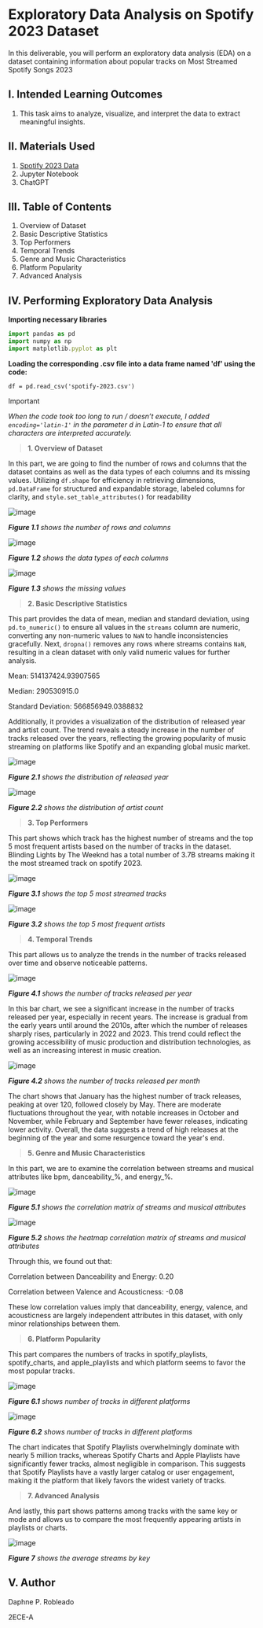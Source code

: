 # Exploratory Data Analysis on Spotify 2023 Dataset

In this deliverable, you will perform an exploratory data analysis (EDA) on a dataset containing information about popular tracks on Most Streamed Spotify Songs 2023

## I. Intended Learning Outcomes
1. This task aims to analyze, visualize, and interpret the data to extract meaningful insights.

## II. Materials Used
1. [Spotify 2023 Data]( https://www.kaggle.com/datasets/nelgiriyewithana/top-spotify-songs-2023)
2. Jupyter Notebook
3. ChatGPT

## III. Table of Contents
1.	Overview of Dataset
2.	Basic Descriptive Statistics
3.	Top Performers
4.	Temporal Trends
5.	Genre and Music Characteristics
6.	Platform Popularity
7.	Advanced Analysis

## IV. Performing Exploratory Data Analysis 
**Importing necessary libraries**
``` js
import pandas as pd
import numpy as np
import matplotlib.pyplot as plt
```
**Loading the corresponding .csv file into a data frame named 'df' using the code:**
```
df = pd.read_csv('spotify-2023.csv')
```
> [!IMPORTANT]
> *When the code took too long to run / doesn’t execute, I added ``` encoding='latin-1'``` in the parameter d in Latin-1 to ensure that all characters are interpreted accurately.*

>**1. Overview of Dataset**

In this part, we are going to find the number of rows and columns that the dataset contains as well as the data types of each columns and its missing values. Utilizing ```df.shape``` for efficiency in retrieving dimensions, ```pd.DataFrame``` for structured and expandable storage, labeled columns for clarity, and ```style.set_table_attributes()``` for readability

![image](https://github.com/user-attachments/assets/e73d1def-7ff2-4d1c-9614-13511dfd4b0a)

___Figure 1.1___ _shows the number of rows and columns_

![image](https://github.com/user-attachments/assets/ba6a9107-5881-4170-9ce4-e995f3014152)

___Figure 1.2___ _shows the data types of each columns_

![image](https://github.com/user-attachments/assets/a7279010-e982-4bf6-98fc-6f92d1017585)

___Figure 1.3___ _shows the missing values_


>**2. Basic Descriptive Statistics**

This part provides the data of mean, median and standard deviation, using ```pd.to_numeric()``` to ensure all values in the ```streams``` column are numeric, converting any non-numeric values to ```NaN``` to handle inconsistencies gracefully. Next, ```dropna()``` removes any rows where streams contains ```NaN```, resulting in a clean dataset with only valid numeric values for further analysis.

Mean: 514137424.93907565

Median: 290530915.0

Standard Deviation: 566856949.0388832

Additionally, it provides a visualization of the distribution of released year and artist count.  The trend reveals a steady increase in the number of tracks released over the years, reflecting the growing popularity of music streaming on platforms like Spotify and an expanding global music market.

![image](https://github.com/user-attachments/assets/f963d984-69a0-4b3e-bbd9-aeef4f4acddc)

___Figure 2.1___ _shows the distribution of released year_

![image](https://github.com/user-attachments/assets/74bb21b7-32a0-40d6-afb0-17b30760b803)

___Figure 2.2___ _shows the distribution of artist count_


>**3. Top Performers**

This part shows which track has the highest number of streams and the top 5 most frequent artists based on the number of tracks in the dataset. Blinding Lights by The Weeknd has a total number of 3.7B streams making it the most streamed track on spotify 2023.

![image](https://github.com/user-attachments/assets/58c4ed48-4dda-4d97-a8f1-9c03716170df)

___Figure 3.1___ _shows the top 5 most streamed tracks_

![image](https://github.com/user-attachments/assets/5dd005a4-bc17-4ce4-adb2-4df6437c8664)

___Figure 3.2___ _shows the top 5 most frequent artists_

> **4. Temporal Trends**

This part allows us to analyze the trends in the number of tracks released over time and observe noticeable patterns.

![image](https://github.com/user-attachments/assets/b935fe5f-a110-405d-aea8-84a1c215d432)

___Figure 4.1___ _shows the number of tracks released per year_

In this bar chart, we see a significant increase in the number of tracks released per year, especially in recent years. The increase is gradual from the early years until around the 2010s, after which the number of releases sharply rises, particularly in 2022 and 2023. This trend could reflect the growing accessibility of music production and distribution technologies, as well as an increasing interest in music creation.

![image](https://github.com/user-attachments/assets/0f082c56-d05a-4583-a79c-0c990a72a85e)

___Figure 4.2___ _shows the number of tracks released per month_

The chart shows that January has the highest number of track releases, peaking at over 120, followed closely by May. There are moderate fluctuations throughout the year, with notable increases in October and November, while February and September have fewer releases, indicating lower activity. Overall, the data suggests a trend of high releases at the beginning of the year and some resurgence toward the year's end.

>**5. Genre and Music Characteristics**

In this part, we are to examine the correlation between streams and musical attributes like bpm, danceability_%, and energy_%.

![image](https://github.com/user-attachments/assets/bcd970d2-b788-4905-a1f2-6cf04a87efe3)

___Figure 5.1___ _shows the correlation matrix of streams and musical attributes_

![image](https://github.com/user-attachments/assets/a774fabf-f6d4-40b9-83fd-0bbd82415df1)

___Figure 5.2___ _shows the heatmap correlation matrix of streams and musical attributes_

Through this, we found out that:

Correlation between Danceability and Energy: 0.20

Correlation between Valence and Acousticness: -0.08

These low correlation values imply that danceability, energy, valence, and acousticness are largely independent attributes in this dataset, with only minor relationships between them.

>**6. Platform Popularity**

This part compares the numbers of tracks in spotify_playlists, spotify_charts, and apple_playlists and which platform seems to favor the most popular tracks.

![image](https://github.com/user-attachments/assets/12c31988-8981-4392-9b1b-f6cf37616c08)

___Figure 6.1___ _shows number of tracks in different platforms_

![image](https://github.com/user-attachments/assets/82c7c06a-a573-4f5b-bf76-d7ebdbc8a89f)

___Figure 6.2___ _shows number of tracks in different platforms_

The chart indicates that Spotify Playlists overwhelmingly dominate with nearly 5 million tracks, whereas Spotify Charts and Apple Playlists have significantly fewer tracks, almost negligible in comparison. This suggests that Spotify Playlists have a vastly larger catalog or user engagement, making it the platform that likely favors the widest variety of tracks.

>**7. Advanced Analysis**

And lastly, this part shows patterns among tracks with the same key or mode and allows us to compare the most frequently appearing artists in playlists or charts. 

![image](https://github.com/user-attachments/assets/91dddb71-cae6-4f68-8f04-4e230c2ebed3)

___Figure 7___ _shows the average streams by key_


## V. Author

Daphne P. Robleado

2ECE-A
